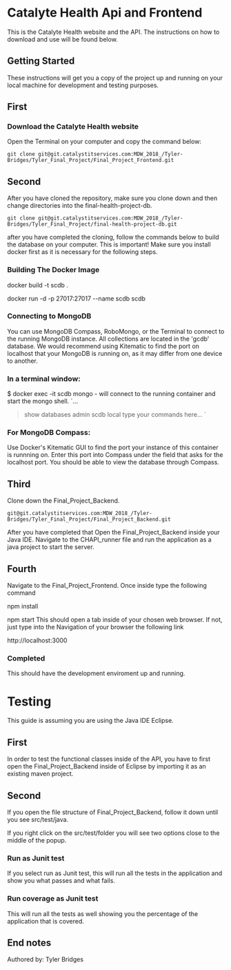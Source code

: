 # Catalyte Health Api and Frontend

This is the Catalyte Health website and the API. The instructions on how to download and use will be found below.


## Getting Started

These instructions will get you a copy of the project up and running on your local
machine for development and testing purposes.

## First ##

### Download the Catalyte Health website

Open the Terminal on your computer and copy the command below:

`git clone git@git.catalystitservices.com:MDW_2018_/Tyler-Bridges/Tyler_Final_Project/Final_Project_Frontend.git`

## Second ##

After you have cloned the repository, make sure you clone down and then change directories
into the final-health-project-db.

`git clone git@git.catalystitservices.com:MDW_2018_/Tyler-Bridges/Tyler_Final_Project/final-health-project-db.git`

after you have completed the cloning,  follow the commands below to build the database
on your computer. This is important! Make sure you install docker first as it is necessary for 
the following steps.


### Building The Docker Image ###

docker build -t scdb .            

docker run -d -p 27017:27017 --name scdb scdb        

### Connecting to MongoDB ###

You can use MongoDB Compass, RoboMongo, or the Terminal to connect to the
running MongoDB instance. All collections are located in the 'gcdb' database.
We would recommend using Kitematic to find the port on localhost that your
MongoDB is running on, as it may differ from one device to another.

### In a terminal window: ###

$ docker exec -it scdb mongo - will connect to the running container and start the mongo shell.
`...
> show databases
    admin
    scdb
    local
> type your commands here...
`

### For MongoDB Compass: ###

Use Docker's Kitematic GUI to find the port your instance of this container
is runnning on. Enter this port into Compass under the field that asks for the
localhost port. You should be able to view the database through Compass.

## Third ##

Clone down the Final_Project_Backend.

`git@git.catalystitservices.com:MDW_2018_/Tyler-Bridges/Tyler_Final_Project/Final_Project_Backend.git`

After you have completed that Open the Final_Project_Backend inside your Java IDE. Navigate
 to the CHAPI_runner file and run the application as a java project to start the server.

## Fourth ##
Navigate to the Final_Project_Frontend. Once inside type the following command

npm install

npm start
This should open a tab inside of your chosen web browser.
If not, just type into the Navigation of your browser the following link

http://localhost:3000


### Completed ###

This should have the development enviroment up and running.



# Testing #

This guide is assuming you are using the Java IDE Eclipse.

## First ##
In order to test the functional classes inside of the API, you have to first open the Final_Project_Backend inside of Eclipse by importing it as an existing maven project.

## Second ##
If you open the file structure of Final_Project_Backend, follow it down until you see src/test/java.

If you right click on the src/test/folder you will see two options close to the middle of the popup.

### Run as Junit test ###
If you select run as Junit test, this will run all the tests in the application and show you what passes and what fails.

### Run coverage as Junit test ###
This will run all the tests as well showing you the percentage of the application that is covered. 


## End notes ##

Authored by: Tyler Bridges